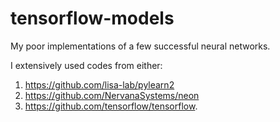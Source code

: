 # tensorflow-models
My poor implementations of a few successful neural networks.  

I extensively used codes from either:   

1. https://github.com/lisa-lab/pylearn2    
2. https://github.com/NervanaSystems/neon  
3. https://github.com/tensorflow/tensorflow.   
